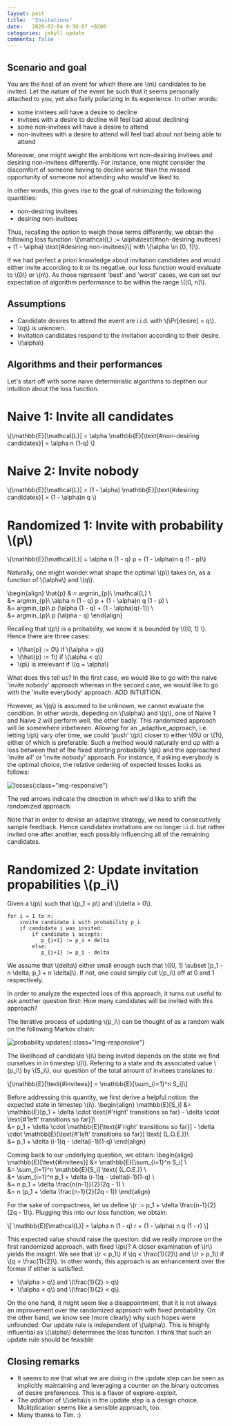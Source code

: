 ```yaml
---
layout: post
title:  "Invitations"
date:   2020-03-04 9:38:07 +0200
categories: jekyll update
comments: false
---
```

<script type="text/javascript" async
src="https://cdnjs.cloudflare.com/ajax/libs/mathjax/2.7.1/MathJax.js?
config=TeX-AMS-MML_HTMLorMML"></script>

## Scenario and goal
You are the host of an event for which there are \\(n\\) candidates to be invited. Let the nature of the event be such that it seems personally attached to you, yet also fairly polarizing in its experience. In other words:
- some invitees will have a desire to decline
- invitees with a desire to decline will feel bad about declining
- some non-invitees will have a desire to attend
- non-invitees with a desire to attend will feel bad about not being able to attend

Moreover, one might weight the ambitions wrt non-desiring invitees and desiring non-invitees differently. For instance, one might consider the discomfort of someone having
to decline worse than the missed opportunity of someone not attending who would've liked to.

In other words, this gives rise to the goal of _minimizing_ the following quantities:
- non-desiring invitees
- desiring non-invitees

Thus, recalling the option to weigh those terms differently, we obtain the following loss function:
\\[\mathcal{L} := \alpha\text{\#non-desiring invitees} + (1 - \alpha) \text{\#desiring non-invitees}\\]
with \\(\alpha \in [0, 1]\\).

If we had perfect a priori knowledge about invitation candidates and would either invite according to it or its negative, our loss function would evaluate to \\(0\\) or \\(n\\). As those represent 'best' and 'worst' cases, we can set our expectation of algorithm performance to be within the range \\([0, n]\\).


## Assumptions
- Candidate desires to attend the event are i.i.d. with \\(\Pr[desire] = q\\).
- \\(q\\) is unknown.
- Invitation candidates respond to the invitation according to their desire.
- \\(\alpha\\)

## Algorithms and their performances
Let's start off with some naive deterministic algorithms to depthen our intuition about the loss function.

# Naive 1: Invite all candidates
\\(\mathbb{E}[\mathcal{L}] = \alpha \mathbb{E}[\text{\#non-desiring candidates}] = \alpha n (1-q) \\)

# Naive 2: Invite nobody
\\(\mathbb{E}[\mathcal{L}] = (1 - \alpha) \mathbb{E}[\text{\#desiring candidates}] = (1 - \alpha)n q \\)

# Randomized 1: Invite with probability \\(p\\)
\\(\mathbb{E}[\mathcal{L}] = \alpha n (1 - q) p +  (1 - \alpha)n q (1 - p)\\)

Naturally, one might wonder what shape the optimal \\(p\\) takes on, as a function of \\(\alpha\\) and \\(q\\).

\begin{align}
\hat{p} &:= argmin_{p}\\ \mathcal{L} \\\
        &= argmin_{p}\\ \alpha n (1 - q) p +  (1 - \alpha)n q (1 - p) \\\
        &= argmin_{p}\\ p (\alpha (1 - q) + (1 - \alpha)q(-1)) \\\
        &= argmin_{p}\\ p (\alpha - q)
\end{align}

Recalling that \\(p\\) is a probability, we know it is bounded by \\([0, 1] \\). Hence there are three cases:
- \\(\hat{p} := 0\\) if \\(\alpha > q\\)
- \\(\hat{p} := 1\\) if \\(\alpha < q\\)
- \\(p\\) is irrelevant if \\(q = \alpha\\)

What does this tell us?
In the first case, we would like to go with the naive 'invite nobody' approach whereas in the second case, we would like to go with the 'invite everybody' approach.
ADD INTUITION.

However, as \\(q\\) is assumed to be unknown, we cannot evaluate the condition. In other words, depeding on \\(\alpha\\) and \\(q\\), one of Naive 1 and Naive 2 will perform well, the other badly. This randomized approach will lie somewhere inbetween. Allowing for an _adaptive_approach, i.e. letting \\(p\\) vary ofer time, we could 'push' \\(p\\) closer to either \\(0\\) or \\(1\\), either of which is preferable. Such a method would naturally end up with a loss between that of the fixed starting probability \\(p\\) and the approached 'invite all' or 'invite nobody' approach. For instance, if asking everybody is the optimal choice, the relative ordering of expected losses looks as follows:

![losses](/losses.png){:class="img-responsive"}

The red arrows indicate the direction in which we'd like to shift the randomized approach.

Note that in order to devise an adaptive strategy, we need to consecutively sample feedback. Hence candidates invitations are no longer i.i.d. but rather invited one after another, each possibly influencing all of the remaining candidates. 

# Randomized 2: Update invitation propabilities \\(p_i\\)
Given a \\(p\\) such that \\(p_1 = p\\) and \\(\delta > 0\\).
```
for i = 1 to n:
    invite candidate i with probability p_i
    if candidate i was invited:
        if candidate i accepts:
           p_{i+1} := p_i + delta
        else:
           p_{i+1} := p_i - delta 
```
We assume that \\(delta\\) either small enough such that \\([0, 1] \subset [p_1 - n \delta; p_1 + n \delta]\\). If not, one could simply cut \\(p_i\\) off at 0 and 1 respectively.

In order to analyze the expected loss of this approach, it turns out useful to ask another question first: How many candidates will be invited with this approach?

The iterative process of updating \\(p_i\\) can be thought of as a random walk on the following Markov chain:

![probability updates](/mc.png){:class="img-responsive"}

The likelihood of candidate \\(i\\) being invited depends on the state we find ourselves in in timestep \\(i\\). Refering to a state and its associated value \\(p_i\\) by \\(S_i\\), our question of the total amount of invitees translates to:

\\[\mathbb{E}[\text{\#invitees}] = \mathbb{E}[\sum_{i=1}^n S_i]\\]

Before addressing this quantity, we first derive a helpful notion: the expected state in timestep \\(i\\).
\begin{align}
\mathbb{E}[S_i] &= \mathbb{E}[p_1 + \delta \cdot \text{\#'right' transitions so far} - \delta \cdot \text{\#'left' transitions so far}]\\\
                &= p_1 + \delta \cdot \mathbb{E}[\text{\#'right' transitions so far}] - \delta \cdot \mathbb{E}[\text{\#'left' transitions so far}] \text{ (L.O.E.)}\\\
                &= p_1 + \delta (i-1)q - \delta(i-1)(1-q)
\end{align}

Coming back to our underlying question, we obtain:
\begin{align}
\mathbb{E}[\text{\#invitees}] &= \mathbb{E}[\sum_{i=1}^n S_i] \\\
                              &= \sum_{i=1}^n \mathbb{E}[S_i] \text{ (L.O.E.)} \\\
                              &= \sum_{i=1}^n p_1 + \delta (i-1)q - \delta(i-1)(1-q) \\\
                              &= n p_1 + \delta \frac{n(n-1)}{2}(2q - 1) \\\
                              &= n (p_1 + \delta \frac{n-1}{2}(2q - 1))
\end{align}

For the sake of compactness, let us define \\(r := p_1 + \delta \frac{n-1}{2}(2q - 1)\\).
Plugging this into our loss function, we obtain:

\\[ \mathbb{E}[\mathcal{L}] = \alpha n (1 - q) r + (1 - \alpha) n q (1 - r) \\]

This expected value should raise the question: did we really improve on the first randomized approach, with fixed \\(p\\)? A closer examination of \\(r\\) yields the insight. We see that \\(r < p_1\\) if \\(q < \frac{1}{2}\\) and \\(r > p_1\\) if \\(q > \frac{1}{2}\\). In other words, this approach is an enhancement over the former if either is satisfied:
- \\(\alpha > q\\) and \\(\frac{1}{2} > q\\) 
- \\(\alpha < q\\) and \\(\frac{1}{2} < q\\).

On the one hand, it might seem like a disappointment, that it is not always an improvement over the randomized approach with fixed probability. On the other hand, we know see (more clearly) why such hopes were unfounded: Our update rule is independent of \\(\alpha\\). This is hhighly influential as \\(\alpha\\) determines the loss funciton. I think that such an update rule should be feasible

## Closing remarks
- It seems to me that what we are doing in the update step can be seen as implicitly maintaining and leveraging a counter on the binary outcomes of desire preferences. This is a flavor of explore-exploit.
- The _addition_ of \\(\delta\\)s in the update step is a design choice. Mulitplication seems like a sensible approach, too.
- Many thanks to Tim. :)